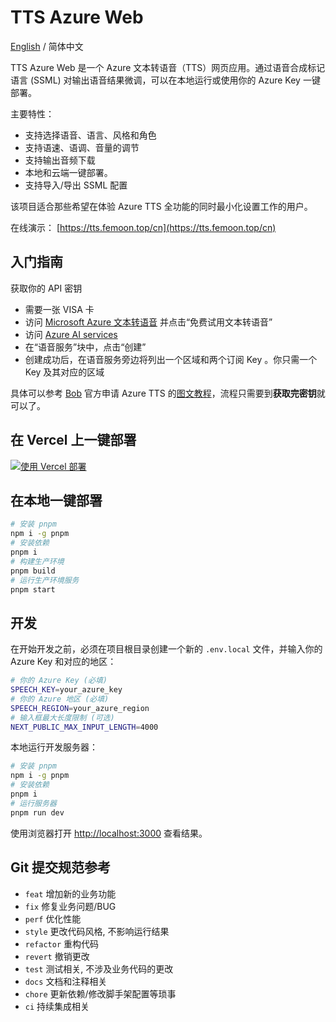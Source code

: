 # TTS Azure Web

[English](./README.md) / 简体中文

TTS Azure Web 是一个 Azure 文本转语音（TTS）网页应用。通过语音合成标记语言 (SSML) 对输出语音结果微调，可以在本地运行或使用你的 Azure Key 一键部署。

主要特性：

- 支持选择语音、语言、风格和角色
- 支持语速、语调、音量的调节
- 支持输出音频下载
- 本地和云端一键部署。
- 支持导入/导出 SSML 配置

该项目适合那些希望在体验 Azure TTS 全功能的同时最小化设置工作的用户。

在线演示： [https://tts.femoon.top/cn](https://tts.femoon.top/cn)

## 入门指南

获取你的 API 密钥

- 需要一张 VISA 卡
- 访问 [Microsoft Azure 文本转语音](https://azure.microsoft.com/zh-cn/products/ai-services/text-to-speech) 并点击“免费试用文本转语音”
- 访问 [Azure AI services](https://portal.azure.com/#view/Microsoft_Azure_ProjectOxford/CognitiveServicesHub/~/SpeechServices)
- 在“语音服务”块中，点击“创建”
- 创建成功后，在语音服务旁边将列出一个区域和两个订阅 Key 。你只需一个 Key 及其对应的区域

具体可以参考 [Bob](https://github.com/ripperhe/Bob) 官方申请 Azure TTS 的[图文教程](https://bobtranslate.com/service/tts/microsoft.html)，流程只需要到**获取完密钥**就可以了。

## 在 Vercel 上一键部署

[![使用 Vercel 部署](https://vercel.com/button)](https://vercel.com/new/clone?repository-url=https%3A%2F%2Fgithub.com%2FFemoon%2Ftts-azure-web&env=SPEECH_KEY&env=SPEECH_REGION&project-name=tts-azure-web&repository-name=tts-azure-web)

## 在本地一键部署

```bash
# 安装 pnpm
npm i -g pnpm
# 安装依赖
pnpm i
# 构建生产环境
pnpm build
# 运行生产环境服务
pnpm start
```

## 开发

在开始开发之前，必须在项目根目录创建一个新的 `.env.local` 文件，并输入你的 Azure Key 和对应的地区：

```bash
# 你的 Azure Key (必填)
SPEECH_KEY=your_azure_key
# 你的 Azure 地区 (必填)
SPEECH_REGION=your_azure_region
# 输入框最大长度限制 (可选)
NEXT_PUBLIC_MAX_INPUT_LENGTH=4000
```

本地运行开发服务器：

```bash
# 安装 pnpm
npm i -g pnpm
# 安装依赖
pnpm i
# 运行服务器
pnpm run dev
```

使用浏览器打开 [http://localhost:3000](http://localhost:3000/) 查看结果。

## Git 提交规范参考

- `feat` 增加新的业务功能
- `fix` 修复业务问题/BUG
- `perf` 优化性能
- `style` 更改代码风格, 不影响运行结果
- `refactor` 重构代码
- `revert` 撤销更改
- `test` 测试相关, 不涉及业务代码的更改
- `docs` 文档和注释相关
- `chore` 更新依赖/修改脚手架配置等琐事
- `ci` 持续集成相关
